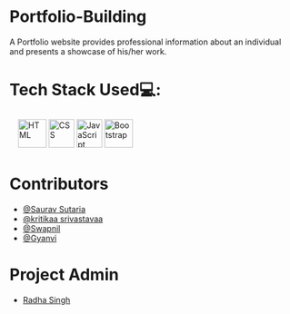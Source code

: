 # Portfolio-Building
A Portfolio website provides professional information about an individual and presents a showcase of his/her work.

# Tech Stack Used:computer::

<p align="left" style="margin:10px; padding:5px"> 
    <img src="https://cdn.worldvectorlogo.com/logos/html-1.svg" alt="HTML" title="HTML" width="50" height="50">
    <img src="https://upload.wikimedia.org/wikipedia/commons/thumb/6/62/CSS3_logo.svg/2048px-CSS3_logo.svg.png" alt="CSS" title="CSS" width="45" height="50">
    <img src="https://seeklogo.com/images/J/javascript-logo-8892AEFCAC-seeklogo.com.png" alt="JavaScript" title="JavaScript" width="45" height="50">
    <a href="#"><img src="https://cdn.icon-icons.com/icons2/2415/PNG/512/bootstrap_plain_wordmark_logo_icon_146620.png" alt="Bootstrap"  title = "BootStrap" width = "50" height = "50" /></a>
    
</p>

# Contributors
 
- [@Saurav Sutaria](https://github.com/Saurav-Sutaria)
- [@kritikaa srivastavaa](https://github.com/kritikaa-srivastavaa)
- [@Swapnil](https://github.com/2002Swapnil)
- [@Gyanvi](https://github.com/Gyanvi908)

# Project Admin 

- [Radha Singh](https://github.com/Radhasingh95)
